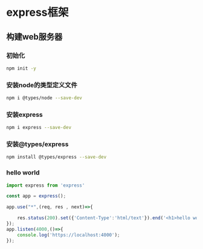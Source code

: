 # express框架

## 构建web服务器
### 初始化
```sh
npm init -y
```

### 安装node的类型定义文件
```sh
npm i @types/node --save-dev
```

### 安装express
```sh
npm i express --save-dev
```

### 安装@types/express
```sh
npm install @types/express --save-dev
```

### hello world
```js
import express from 'express'

const app = express();

app.use("*",(req, res , next)=>{

    res.status(200).set({'Content-Type':'html/text'}).end('<h1>hello world</h1>');
});
app.listen(4000,()=>{
    console.log('https://localhost:4000');
});
```
